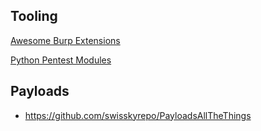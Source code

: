 ## Tooling

[Awesome Burp Extensions](https://github.com/snoopysecurity/awesome-burp-extensions/blob/master/README.md)

[Python Pentest Modules](https://github.com/dloss/python-pentest-tools)



## Payloads
- https://github.com/swisskyrepo/PayloadsAllTheThings
